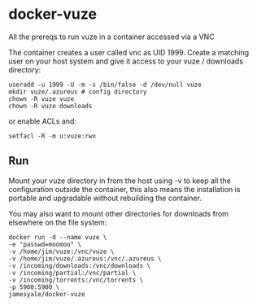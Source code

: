 docker-vuze
===========

All the prereqs to run vuze in a container accessed via a VNC

The container creates a user called vnc as UID 1999. Create a matching user on your host system and give it access to your vuze / downloads directory:

	useradd -u 1999 -U -m -s /bin/false -d /dev/null vuze
	mkdir vuze/.azureus # config directory
	chown -R vuze vuze
	chown -R vuze downloads

or enable ACLs and:

	setfacl -R -m u:vuze:rwx

Run
---
Mount your vuze directory in from the host using -v to keep all the configuration outside the container, this also means the installation is portable and upgradable without rebuilding the container. 

You may also want to mount other directories for downloads from elsewhere on the file system: 

	docker run -d --name vuze \
	-e "passwd=moomoo" \
	-v /home/jim/vuze:/vnc/vuze \
	-v /home/jim/vuze/.azureus:/vnc/.azureus \
	-v /incoming/downloads:/vnc/downloads \
	-v /incoming/partial:/vnc/partial \
	-v /incoming/torrents:/vnc/torrents \
	-p 5900:5900 \
	jamesyale/docker-vuze
